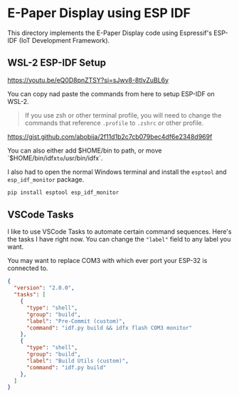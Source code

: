 # E-Paper Display using ESP IDF

This directory implements the E-Paper Display code using Espressif's ESP-IDF (IoT Development Framework).

## WSL-2 ESP-IDF Setup

https://youtu.be/eQ0D8pnZTSY?si=sJwv8-8tlvZuBL6y

You can copy nad paste the commands from here to setup ESP-IDF on WSL-2.

> If you use zsh or other terminal profile, you will need to change the commands that reference `.profile` to `.zshrc` or other profile.

https://gist.github.com/abobija/2f11d1b2c7cb079bec4df6e2348d969f

You can also either add $HOME/bin to path, or move `$HOME/bin/idfx` to `/usr/bin/idfx`.

I also had to open the normal Windows terminal and install the `esptool` and `esp_idf_monitor` package. 

```bash
pip install esptool esp_idf_monitor
```

## VSCode Tasks

I like to use VSCode Tasks to automate certain command sequences. Here's the tasks I have right now. You can change the `"label"` field to any label you want.

You may want to replace COM3 with which ever port your ESP-32 is connected to. 

```json
{
  "version": "2.0.0",
  "tasks": [
    {
      "type": "shell",
      "group": "build",
      "label": "Pre-Commit (custom)",
      "command": "idf.py build && idfx flash COM3 monitor"
    },
    {
      "type": "shell",
      "group": "build",
      "label": "Build Utils (custom)",
      "command": "idf.py build"
    },
  ]
}
```